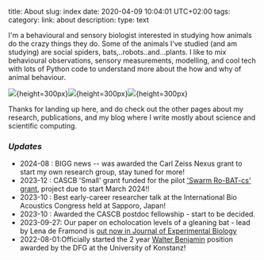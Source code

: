 title: About 
slug: index
date: 2020-04-09 10:04:01 UTC+02:00
tags: 
category: 
link: about
description: 
type: text
    
I'm a behavioural and sensory biologist interested in studying how animals do the crazy things they do.
Some of the animals I've studied (and am studying) are social spiders, bats,..robots..and...plants. I like to mix behavioural observations, sensory measurements, modelling, and cool tech with
lots of  Python code to understand more about the how and why of animal behaviour. 

![](../images/IMG_20200412_114027.jpg){height=300px}![](../images/small_gifs/small_optim_setup.gif){height=300px}![](../images/small_gifs/small_optim_ensonif.gif){height=300px}

Thanks for landing up here, and do check  out the other pages about my research, publications, and my blog where I write mostly about 
science and scientific computing.

### *Updates*           
* 2024-08 : BIGG news -- was awarded the Carl Zeiss Nexus grant to start my own research group, stay tuned for more!
* 2023-12 : CASCB 'Small' grant funded for the pilot ['Swarm Ro-BAT-cs' grant](https://www.exc.uni-konstanz.de/collective-behaviour/research/structure/c-computational-methods/swarm-ro-bat-ics-building-a-robot-analog-of-echolocating-swarms/), project due to start March 2024!!
* 2023-10 : Best early-career researcher talk at the International Bio Acoustics Congress held at Sapporo, Japan!
* 2023-10 : Awarded the CASCB postdoc fellowship - start to be decided.
* 2023-09-27: Our paper on echolocation levels of a gleaning bat - lead by Lena de Framond is [out now in Journal of Experimental Biology](https://journals.biologists.com/jeb/article/226/18/jeb245801/329516/Calibrated-microphone-array-recordings-reveal-that)
* 2022-08-01:Officially started the 2 year [Walter Benjamin](https://www.dfg.de/en/research_funding/programmes/individual/walter_benjamin/index.html) position awarded by the DFG at the University of Konstanz!
